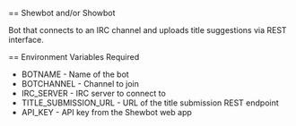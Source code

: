 == Shewbot and/or Showbot

Bot that connects to an IRC channel and uploads title suggestions via REST interface.

== Environment Variables Required

* BOTNAME - Name of the bot
* BOTCHANNEL - Channel to join
* IRC_SERVER - IRC server to connect to
* TITLE_SUBMISSION_URL - URL of the title submission REST endpoint
* API_KEY - API key from the Shewbot web app
